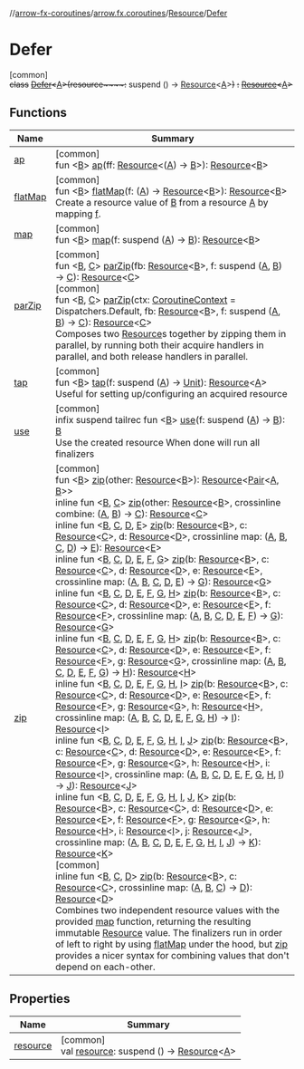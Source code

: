 //[arrow-fx-coroutines](../../../../index.md)/[arrow.fx.coroutines](../../index.md)/[Resource](../index.md)/[Defer](index.md)

# Defer

[common]\
~~class~~ [~~Defer~~](index.md)~~&lt;~~[A](index.md)~~&gt;~~~~(~~~~resource~~~~:~~ suspend () -&gt; [Resource](../index.md)&lt;[A](index.md)&gt;~~)~~ ~~:~~ [~~Resource~~](../index.md)~~&lt;~~[A](index.md)~~&gt;~~

## Functions

| Name | Summary |
|---|---|
| [ap](../ap.md) | [common]<br>fun &lt;[B](../ap.md)&gt; [ap](../ap.md)(ff: [Resource](../index.md)&lt;([A](index.md)) -&gt; [B](../ap.md)&gt;): [Resource](../index.md)&lt;[B](../ap.md)&gt; |
| [flatMap](../flat-map.md) | [common]<br>fun &lt;[B](../flat-map.md)&gt; [flatMap](../flat-map.md)(f: ([A](index.md)) -&gt; [Resource](../index.md)&lt;[B](../flat-map.md)&gt;): [Resource](../index.md)&lt;[B](../flat-map.md)&gt;<br>Create a resource value of [B](../flat-map.md) from a resource [A](../index.md) by mapping [f](../flat-map.md). |
| [map](../map.md) | [common]<br>fun &lt;[B](../map.md)&gt; [map](../map.md)(f: suspend ([A](index.md)) -&gt; [B](../map.md)): [Resource](../index.md)&lt;[B](../map.md)&gt; |
| [parZip](../par-zip.md) | [common]<br>fun &lt;[B](../par-zip.md), [C](../par-zip.md)&gt; [parZip](../par-zip.md)(fb: [Resource](../index.md)&lt;[B](../par-zip.md)&gt;, f: suspend ([A](index.md), [B](../par-zip.md)) -&gt; [C](../par-zip.md)): [Resource](../index.md)&lt;[C](../par-zip.md)&gt;<br>[common]<br>fun &lt;[B](../par-zip.md), [C](../par-zip.md)&gt; [parZip](../par-zip.md)(ctx: [CoroutineContext](https://kotlinlang.org/api/latest/jvm/stdlib/kotlin.coroutines/-coroutine-context/index.html) = Dispatchers.Default, fb: [Resource](../index.md)&lt;[B](../par-zip.md)&gt;, f: suspend ([A](index.md), [B](../par-zip.md)) -&gt; [C](../par-zip.md)): [Resource](../index.md)&lt;[C](../par-zip.md)&gt;<br>Composes two [Resource](../index.md)s together by zipping them in parallel, by running both their acquire handlers in parallel, and both release handlers in parallel. |
| [tap](../tap.md) | [common]<br>fun &lt;[B](../tap.md)&gt; [tap](../tap.md)(f: suspend ([A](index.md)) -&gt; [Unit](https://kotlinlang.org/api/latest/jvm/stdlib/kotlin/-unit/index.html)): [Resource](../index.md)&lt;[A](index.md)&gt;<br>Useful for setting up/configuring an acquired resource |
| [use](../use.md) | [common]<br>infix suspend tailrec fun &lt;[B](../use.md)&gt; [use](../use.md)(f: suspend ([A](index.md)) -&gt; [B](../use.md)): [B](../use.md)<br>Use the created resource When done will run all finalizers |
| [zip](../zip.md) | [common]<br>fun &lt;[B](../zip.md)&gt; [zip](../zip.md)(other: [Resource](../index.md)&lt;[B](../zip.md)&gt;): [Resource](../index.md)&lt;[Pair](https://kotlinlang.org/api/latest/jvm/stdlib/kotlin/-pair/index.html)&lt;[A](index.md), [B](../zip.md)&gt;&gt;<br>inline fun &lt;[B](../zip.md), [C](../zip.md)&gt; [zip](../zip.md)(other: [Resource](../index.md)&lt;[B](../zip.md)&gt;, crossinline combine: ([A](index.md), [B](../zip.md)) -&gt; [C](../zip.md)): [Resource](../index.md)&lt;[C](../zip.md)&gt;<br>inline fun &lt;[B](../zip.md), [C](../zip.md), [D](../zip.md), [E](../zip.md)&gt; [zip](../zip.md)(b: [Resource](../index.md)&lt;[B](../zip.md)&gt;, c: [Resource](../index.md)&lt;[C](../zip.md)&gt;, d: [Resource](../index.md)&lt;[D](../zip.md)&gt;, crossinline map: ([A](index.md), [B](../zip.md), [C](../zip.md), [D](../zip.md)) -&gt; [E](../zip.md)): [Resource](../index.md)&lt;[E](../zip.md)&gt;<br>inline fun &lt;[B](../zip.md), [C](../zip.md), [D](../zip.md), [E](../zip.md), [F](../zip.md), [G](../zip.md)&gt; [zip](../zip.md)(b: [Resource](../index.md)&lt;[B](../zip.md)&gt;, c: [Resource](../index.md)&lt;[C](../zip.md)&gt;, d: [Resource](../index.md)&lt;[D](../zip.md)&gt;, e: [Resource](../index.md)&lt;[E](../zip.md)&gt;, crossinline map: ([A](index.md), [B](../zip.md), [C](../zip.md), [D](../zip.md), [E](../zip.md)) -&gt; [G](../zip.md)): [Resource](../index.md)&lt;[G](../zip.md)&gt;<br>inline fun &lt;[B](../zip.md), [C](../zip.md), [D](../zip.md), [E](../zip.md), [F](../zip.md), [G](../zip.md), [H](../zip.md)&gt; [zip](../zip.md)(b: [Resource](../index.md)&lt;[B](../zip.md)&gt;, c: [Resource](../index.md)&lt;[C](../zip.md)&gt;, d: [Resource](../index.md)&lt;[D](../zip.md)&gt;, e: [Resource](../index.md)&lt;[E](../zip.md)&gt;, f: [Resource](../index.md)&lt;[F](../zip.md)&gt;, crossinline map: ([A](index.md), [B](../zip.md), [C](../zip.md), [D](../zip.md), [E](../zip.md), [F](../zip.md)) -&gt; [G](../zip.md)): [Resource](../index.md)&lt;[G](../zip.md)&gt;<br>inline fun &lt;[B](../zip.md), [C](../zip.md), [D](../zip.md), [E](../zip.md), [F](../zip.md), [G](../zip.md), [H](../zip.md)&gt; [zip](../zip.md)(b: [Resource](../index.md)&lt;[B](../zip.md)&gt;, c: [Resource](../index.md)&lt;[C](../zip.md)&gt;, d: [Resource](../index.md)&lt;[D](../zip.md)&gt;, e: [Resource](../index.md)&lt;[E](../zip.md)&gt;, f: [Resource](../index.md)&lt;[F](../zip.md)&gt;, g: [Resource](../index.md)&lt;[G](../zip.md)&gt;, crossinline map: ([A](index.md), [B](../zip.md), [C](../zip.md), [D](../zip.md), [E](../zip.md), [F](../zip.md), [G](../zip.md)) -&gt; [H](../zip.md)): [Resource](../index.md)&lt;[H](../zip.md)&gt;<br>inline fun &lt;[B](../zip.md), [C](../zip.md), [D](../zip.md), [E](../zip.md), [F](../zip.md), [G](../zip.md), [H](../zip.md), [I](../zip.md)&gt; [zip](../zip.md)(b: [Resource](../index.md)&lt;[B](../zip.md)&gt;, c: [Resource](../index.md)&lt;[C](../zip.md)&gt;, d: [Resource](../index.md)&lt;[D](../zip.md)&gt;, e: [Resource](../index.md)&lt;[E](../zip.md)&gt;, f: [Resource](../index.md)&lt;[F](../zip.md)&gt;, g: [Resource](../index.md)&lt;[G](../zip.md)&gt;, h: [Resource](../index.md)&lt;[H](../zip.md)&gt;, crossinline map: ([A](index.md), [B](../zip.md), [C](../zip.md), [D](../zip.md), [E](../zip.md), [F](../zip.md), [G](../zip.md), [H](../zip.md)) -&gt; [I](../zip.md)): [Resource](../index.md)&lt;[I](../zip.md)&gt;<br>inline fun &lt;[B](../zip.md), [C](../zip.md), [D](../zip.md), [E](../zip.md), [F](../zip.md), [G](../zip.md), [H](../zip.md), [I](../zip.md), [J](../zip.md)&gt; [zip](../zip.md)(b: [Resource](../index.md)&lt;[B](../zip.md)&gt;, c: [Resource](../index.md)&lt;[C](../zip.md)&gt;, d: [Resource](../index.md)&lt;[D](../zip.md)&gt;, e: [Resource](../index.md)&lt;[E](../zip.md)&gt;, f: [Resource](../index.md)&lt;[F](../zip.md)&gt;, g: [Resource](../index.md)&lt;[G](../zip.md)&gt;, h: [Resource](../index.md)&lt;[H](../zip.md)&gt;, i: [Resource](../index.md)&lt;[I](../zip.md)&gt;, crossinline map: ([A](index.md), [B](../zip.md), [C](../zip.md), [D](../zip.md), [E](../zip.md), [F](../zip.md), [G](../zip.md), [H](../zip.md), [I](../zip.md)) -&gt; [J](../zip.md)): [Resource](../index.md)&lt;[J](../zip.md)&gt;<br>inline fun &lt;[B](../zip.md), [C](../zip.md), [D](../zip.md), [E](../zip.md), [F](../zip.md), [G](../zip.md), [H](../zip.md), [I](../zip.md), [J](../zip.md), [K](../zip.md)&gt; [zip](../zip.md)(b: [Resource](../index.md)&lt;[B](../zip.md)&gt;, c: [Resource](../index.md)&lt;[C](../zip.md)&gt;, d: [Resource](../index.md)&lt;[D](../zip.md)&gt;, e: [Resource](../index.md)&lt;[E](../zip.md)&gt;, f: [Resource](../index.md)&lt;[F](../zip.md)&gt;, g: [Resource](../index.md)&lt;[G](../zip.md)&gt;, h: [Resource](../index.md)&lt;[H](../zip.md)&gt;, i: [Resource](../index.md)&lt;[I](../zip.md)&gt;, j: [Resource](../index.md)&lt;[J](../zip.md)&gt;, crossinline map: ([A](index.md), [B](../zip.md), [C](../zip.md), [D](../zip.md), [E](../zip.md), [F](../zip.md), [G](../zip.md), [H](../zip.md), [I](../zip.md), [J](../zip.md)) -&gt; [K](../zip.md)): [Resource](../index.md)&lt;[K](../zip.md)&gt;<br>[common]<br>inline fun &lt;[B](../zip.md), [C](../zip.md), [D](../zip.md)&gt; [zip](../zip.md)(b: [Resource](../index.md)&lt;[B](../zip.md)&gt;, c: [Resource](../index.md)&lt;[C](../zip.md)&gt;, crossinline map: ([A](index.md), [B](../zip.md), [C](../zip.md)) -&gt; [D](../zip.md)): [Resource](../index.md)&lt;[D](../zip.md)&gt;<br>Combines two independent resource values with the provided [map](../zip.md) function, returning the resulting immutable [Resource](../index.md) value. The finalizers run in order of left to right by using [flatMap](../flat-map.md) under the hood, but [zip](../zip.md) provides a nicer syntax for combining values that don't depend on each-other. |

## Properties

| Name | Summary |
|---|---|
| [resource](resource.md) | [common]<br>val [resource](resource.md): suspend () -&gt; [Resource](../index.md)&lt;[A](index.md)&gt; |
